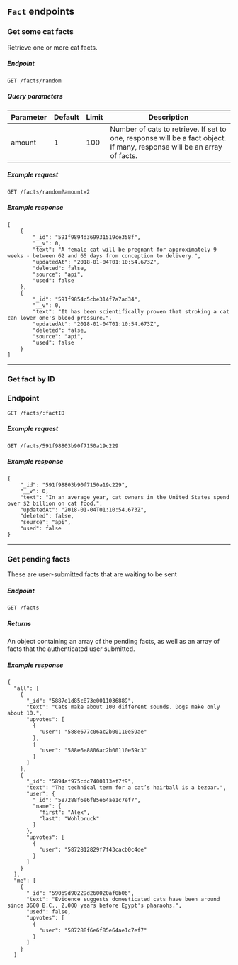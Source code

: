 ## `Fact` endpoints

### Get some cat facts

Retrieve one or more cat facts.

##### Endpoint
`GET /facts/random`

##### Query parameters

| Parameter | Default | Limit | Description |
| --------- | ------- | ----- | ----------- |
| amount    | 1       | 100   | Number of cats to retrieve. If set to one, response will be a fact object. If many, response will be an array of facts. |

##### Example request
`GET /facts/random?amount=2`

##### Example response
```
[
	{
		"_id": "591f9894d369931519ce358f",
		"__v": 0,
		"text": "A female cat will be pregnant for approximately 9 weeks - between 62 and 65 days from conception to delivery.",
		"updatedAt": "2018-01-04T01:10:54.673Z",
		"deleted": false,
		"source": "api",
		"used": false
	},
	{
		"_id": "591f9854c5cbe314f7a7ad34",
		"__v": 0,
		"text": "It has been scientifically proven that stroking a cat can lower one's blood pressure.",
		"updatedAt": "2018-01-04T01:10:54.673Z",
		"deleted": false,
		"source": "api",
		"used": false
	}
]
```

---

### Get fact by ID

### Endpoint
`GET /facts/:factID`

##### Example request
`GET /facts/591f98803b90f7150a19c229`

##### Example response
```
{
    "_id": "591f98803b90f7150a19c229",
    "__v": 0,
    "text": "In an average year, cat owners in the United States spend over $2 billion on cat food.",
    "updatedAt": "2018-01-04T01:10:54.673Z",
    "deleted": false,
    "source": "api",
    "used": false
}
```

---

### Get pending facts

These are user-submitted facts that are waiting to be sent

##### Endpoint
`GET /facts`


##### Returns
An object containing an array of the pending facts, as well as an array of facts that the authenticated user submitted.

##### Example response

```
{
  "all": [
    {
      "_id": "5887e1d85c873e0011036889",
      "text": "Cats make about 100 different sounds. Dogs make only about 10.",
      "upvotes": [
        {
          "user": "588e677c06ac2b00110e59ae"
        },
        {
          "user": "588e6e8806ac2b00110e59c3"
        }
      ]
    },
    {
      "_id": "5894af975cdc7400113ef7f9",
      "text": "The technical term for a cat’s hairball is a bezoar.",
      "user": {
        "_id": "587288f6e6f85e64ae1c7ef7",
        "name": {
          "first": "Alex",
          "last": "Wohlbruck"
        }
      },
      "upvotes": [
        {
          "user": "5872812829f7f43cacb0c4de"
        }
      ]
    }
  ],
  "me": [
	{
      "_id": "590b9d90229d260020af0b06",
      "text": "Evidence suggests domesticated cats have been around since 3600 B.C., 2,000 years before Egypt's pharaohs.",
      "used": false,
      "upvotes": [
        {
          "user": "587288f6e6f85e64ae1c7ef7"
        }
      ]
    }
  ]
```
